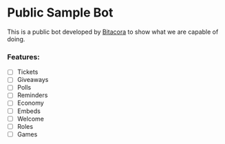 # Public Sample Bot

This is a public bot developed by [Bitacora](https://bitacora.gg) to show what we are capable of doing.

### Features:

 - [ ] Tickets
 - [ ] Giveaways
 - [ ] Polls
 - [ ] Reminders
 - [ ] Economy
 - [ ] Embeds
 - [ ] Welcome
 - [ ] Roles
 - [ ] Games
